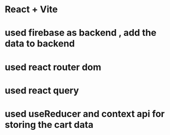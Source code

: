 # React + Vite

# used firebase as backend , add the data to backend
# used react router dom
# used react query 
# used useReducer and context api for storing the cart data
